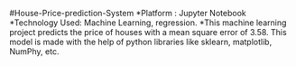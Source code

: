 #House-Price-prediction-System
*Platform : Jupyter Notebook
*Technology Used: Machine Learning, regression.
*This machine learning project predicts the price of houses with a mean square error of 3.58. This model is made with the help of python libraries like sklearn, matplotlib, NumPhy, etc.
